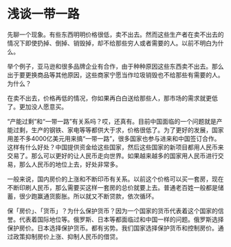 # 浅谈一带一路


先聊一个现象。有些东西明明价格很低，卖不出去。然而这些生产者在卖不出去的情况下即使扔掉、倒掉、销毁掉，却不给那些穷人或者需要的人。以前不明白为什么。

举个例子，亚马逊和很多品牌企业有合作，由于种种原因这些东西卖不出去。那么出于要更换商品等其他原因，这些商家宁愿当作垃圾销毁也不给那些有需要的人。为什么？  

在卖不出去，价格再低的情况，你如果再白白送给那些人，那市场的需求就更低了。更加没人愿意买。

“产能过剩”和“一带一路”有关系吗？哎，还真有。目前中国面临的一个问题就是产能过剩，生产的钢铁、家电等等都供大于求，价格很低了。为了更好的发展，国家用差不多4000亿美元用来搞“一带一路”，很多国家也参与进来和中国签订合作。这样有什么好处？中国提供资金给这些国家，然后这些国家的新项目都用人民币来交易了。那么可以更好的让人民币走向世界。如果越来越多的国家用人民币进行交易，那么人民币的地位上去，好处非常多。

一般来说，国内房价的上涨和不断印币有关系。以前这个价格可以买一套房，现在不断印刷人民币，那么需要买这样一套房的总价就要上去。普通老百姓一般都是储蓄，很少跑赢通货膨胀。所以就又不断贷款，依次循环。

保「房价」、「货币」？为什么保护货币？因为一个国家的货币代表着这个国家的信誉。代表着国际地位等。俄罗斯、日本等都面临过和中国一样的问题。俄罗斯选择保护房价。日本选择保护货币。都有劣势。我们国家选择保护货币和控制房价。通过政策抑制房价上涨、抑制人民币的借贷。
